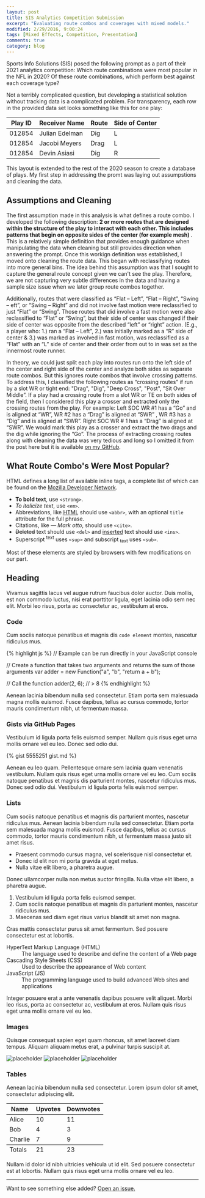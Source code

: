 ```yaml
---
layout: post
title: SIS Analytics Competition Submission
excerpt: "Evaluating route combos and coverages with mixed models."
modified: 2/29/2016, 9:00:24
tags: [Mixed Effects, Competition, Presentation]
comments: true
category: blog
---
```


Sports Info Solutions (SIS) posed the following prompt as a part of their 2021 analytics competition: Which route combinations were most popular in the NFL in 2020? Of these route combinations, which perform best against each coverage type?

Not a terribly complicated question, but developing a statistical solution without tracking data is a complicated problem. For transparency, each row in the provided data set looks something like this for one play:

<table>
  <thead>
    <tr>
      <th>Play ID</th>
      <th>Receiver Name</th>
      <th>Route</th>
      <th>Side of Center</th>
    </tr>
  </thead>
  <tbody>
    <tr>
      <td>012854</td>
      <td>Julian Edelman</td>
      <td>Dig</td>
      <td>L</td>
    </tr>
    <tr>
      <td>012854</td>
      <td>Jacobi Meyers</td>
      <td>Drag</td>
      <td>L</td>
    </tr>
    <tr>
      <td>012854</td>
      <td>Devin Asiasi</td>
      <td>Dig</td>
      <td>R</td>
    </tr>
  </tbody>
</table>

This layout is extended to the rest of the 2020 season to create a database of plays. My first step in addressing the promt was laying out assumpstions and cleaning the data.

## Assumptions and Cleaning

The first assumption made in this analysis is what defines a route combo. I developed the following description: <strong> 2 or more routes that are designed within the structure of the play to interact with each other. This includes patterns that begin on opposite sides of the center (for example mesh) </strong>. This is a relatively simple definition that provides enough guidance when manipulating the data when cleaning but still provides direction when answering the prompt. Once this workign definition was established, I moved onto cleaning the route data. This began with reclassifying routes into more general bins. The idea behind this assumption was that I sought to capture the general route concept given we can't see the play. Therefore, we are not capturing very subtle differences in the data and having a sample size issue when we later group route combos together. 

Additionally, routes that were classified as “Flat – Left”, “Flat – Right”, “Swing – eft”, or “Swing – Right” and did not involve fast motion were reclassified to just 
“Flat” or “Swing”. Those routes that did involve a fast motion were also reclassified to “Flat” or “Swing”, but their side of center was changed if their side of center was opposite from the described “left” or “right” action. (E.g., a player who: 1.) ran a “Flat – Left”, 2.) was initially marked as a “R” side  of center & 3.) was marked as involved in fast motion, was reclassified as a “Flat” with an “L” side of center and their order from out to in was set as the innermost route runner. 

In theory, we could just split each play into routes run onto the left side of the center and right side of the center and analyze both sides as separate route combos. But this ignores route combos that involve crossing patterns. To address this, I classified the following routes as “crossing routes” if run by a slot WR or tight end: "Drag", "Dig", "Deep Cross", "Post", "Sit Over Middle”. If a play had a crossing route from a slot WR or TE on both sides of the field, then I considered this play a crosser and extracted only the crossing routes from the play. For example: Left SOC WR #1 has a “Go” and is aligned at “WR”, WR #2 has a “Drag” is aligned at “SWR” , WR #3 has a “Dig” and is aligned at “SWR”. Right SOC WR # 1 has a “Drag” is aligned at “SWR”. We would mark this play as a crosser and extract the two drags and the dig while ignoring the “Go”. The process of extracting crossing routes along with cleaning the data was very tedious and long so I omitted it from the post here but it is available [on my GitHub](https://github.com/jchernak96/AnalyticsChallenge2021/blob/main/Submissions/jtchernak%40comcast.net/R/Analytics_Challenge_Cleaning.rmd). 

## What Route Combo's Were Most Popular?

HTML defines a long list of available inline tags, a complete list of which can be found on the [Mozilla Developer Network](https://developer.mozilla.org/en-US/docs/Web/HTML/Element).

- **To bold text**, use `<strong>`.
- *To italicize text*, use `<em>`.
- Abbreviations, like <abbr title="HyperText Markup Langage">HTML</abbr> should use `<abbr>`, with an optional `title` attribute for the full phrase.
- Citations, like <cite>&mdash; Mark otto</cite>, should use `<cite>`.
- <del>Deleted</del> text should use `<del>` and <ins>inserted</ins> text should use `<ins>`.
- Superscript <sup>text</sup> uses `<sup>` and subscript <sub>text</sub> uses `<sub>`.

Most of these elements are styled by browsers with few modifications on our part.

## Heading

Vivamus sagittis lacus vel augue rutrum faucibus dolor auctor. Duis mollis, est non commodo luctus, nisi erat porttitor ligula, eget lacinia odio sem nec elit. Morbi leo risus, porta ac consectetur ac, vestibulum at eros.

### Code

Cum sociis natoque penatibus et magnis dis `code element` montes, nascetur ridiculus mus.

{% highlight js %}
// Example can be run directly in your JavaScript console

// Create a function that takes two arguments and returns the sum of those arguments
var adder = new Function("a", "b", "return a + b");

// Call the function
adder(2, 6);
// > 8
{% endhighlight %}

Aenean lacinia bibendum nulla sed consectetur. Etiam porta sem malesuada magna mollis euismod. Fusce dapibus, tellus ac cursus commodo, tortor mauris condimentum nibh, ut fermentum massa.

### Gists via GitHub Pages

Vestibulum id ligula porta felis euismod semper. Nullam quis risus eget urna mollis ornare vel eu leo. Donec sed odio dui.

{% gist 5555251 gist.md %}

Aenean eu leo quam. Pellentesque ornare sem lacinia quam venenatis vestibulum. Nullam quis risus eget urna mollis ornare vel eu leo. Cum sociis natoque penatibus et magnis dis parturient montes, nascetur ridiculus mus. Donec sed odio dui. Vestibulum id ligula porta felis euismod semper.

### Lists

Cum sociis natoque penatibus et magnis dis parturient montes, nascetur ridiculus mus. Aenean lacinia bibendum nulla sed consectetur. Etiam porta sem malesuada magna mollis euismod. Fusce dapibus, tellus ac cursus commodo, tortor mauris condimentum nibh, ut fermentum massa justo sit amet risus.

* Praesent commodo cursus magna, vel scelerisque nisl consectetur et.
* Donec id elit non mi porta gravida at eget metus.
* Nulla vitae elit libero, a pharetra augue.

Donec ullamcorper nulla non metus auctor fringilla. Nulla vitae elit libero, a pharetra augue.

1. Vestibulum id ligula porta felis euismod semper.
2. Cum sociis natoque penatibus et magnis dis parturient montes, nascetur ridiculus mus.
3. Maecenas sed diam eget risus varius blandit sit amet non magna.

Cras mattis consectetur purus sit amet fermentum. Sed posuere consectetur est at lobortis.

<dl>
  <dt>HyperText Markup Language (HTML)</dt>
  <dd>The language used to describe and define the content of a Web page</dd>

  <dt>Cascading Style Sheets (CSS)</dt>
  <dd>Used to describe the appearance of Web content</dd>

  <dt>JavaScript (JS)</dt>
  <dd>The programming language used to build advanced Web sites and applications</dd>
</dl>

Integer posuere erat a ante venenatis dapibus posuere velit aliquet. Morbi leo risus, porta ac consectetur ac, vestibulum at eros. Nullam quis risus eget urna mollis ornare vel eu leo.

### Images

Quisque consequat sapien eget quam rhoncus, sit amet laoreet diam tempus. Aliquam aliquam metus erat, a pulvinar turpis suscipit at.

![placeholder](http://placehold.it/800x400 "Large example image")
![placeholder](http://placehold.it/400x200 "Medium example image")
![placeholder](http://placehold.it/200x200 "Small example image")

### Tables

Aenean lacinia bibendum nulla sed consectetur. Lorem ipsum dolor sit amet, consectetur adipiscing elit.

<table>
  <thead>
    <tr>
      <th>Name</th>
      <th>Upvotes</th>
      <th>Downvotes</th>
    </tr>
  </thead>
  <tfoot>
    <tr>
      <td>Totals</td>
      <td>21</td>
      <td>23</td>
    </tr>
  </tfoot>
  <tbody>
    <tr>
      <td>Alice</td>
      <td>10</td>
      <td>11</td>
    </tr>
    <tr>
      <td>Bob</td>
      <td>4</td>
      <td>3</td>
    </tr>
    <tr>
      <td>Charlie</td>
      <td>7</td>
      <td>9</td>
    </tr>
  </tbody>
</table>

Nullam id dolor id nibh ultricies vehicula ut id elit. Sed posuere consectetur est at lobortis. Nullam quis risus eget urna mollis ornare vel eu leo.

-----

Want to see something else added? <a href="https://github.com/poole/poole/issues/new">Open an issue.</a>
